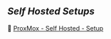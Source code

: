 ## ***Self Hosted Setups***

🔶 [ProxMox - Self Hosted - Setup](https://casexanimo.github.io/self_hosted_setups/ProxMox_SelfHost_Setup.html)
